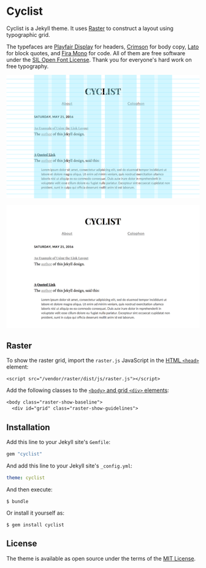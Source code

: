 # Cyclist

Cyclist is a Jekyll theme. It uses [Raster](https://github.com/robenkleene/raster) to construct a layout using typographic grid.

The typefaces are [Playfair Display][playfair] for headers, [Crimson][crimson] for body copy, [Lato][lato] for block quotes, and [Fira Mono][fira] for code. All of them are free software under the [SIL Open Font License](https://en.wikipedia.org/wiki/SIL_Open_Font_License). Thank you for everyone's hard work on free typography.

[playfair]: https://github.com/clauseggers/Playfair-Display "Playfair Display"
[lato]: https://github.com/betsol/lato-font "Lato"
[crimson]: https://github.com/skosch/Crimson "Crimson"
[fira]: https://github.com/mozilla/Fira "Fira"

![Cyclist Grid](cyclist-grid.png)

![Cyclist](cyclist.png)

## Raster

To show the raster grid, import the `raster.js` JavaScript in the [HTML `<head>`](_includes/head.html) element:

	<script src="/vendor/raster/dist/js/raster.js"></script>

Add the following classes to the [`<body>` and grid `<div>` elements](_layouts/default.html):

	<body class="raster-show-baseline">
	  <div id="grid" class="raster-show-guidelines">

## Installation

Add this line to your Jekyll site's `Gemfile`:

```ruby
gem "cyclist"
```

And add this line to your Jekyll site's `_config.yml`:

```yaml
theme: cyclist
```

And then execute:

    $ bundle

Or install it yourself as:

    $ gem install cyclist

## License

The theme is available as open source under the terms of the [MIT License](https://opensource.org/licenses/MIT).

